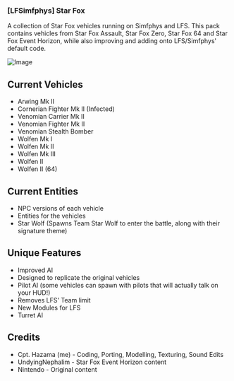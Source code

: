 ### [LFSimfphys] Star Fox
A collection of Star Fox vehicles running on Simfphys and LFS. This pack contains vehicles from Star Fox Assault, Star Fox Zero, Star Fox 64 and Star Fox Event Horizon, while also improving and adding onto LFS/Simfphys' default code.

![Image](https://trello.com/1/cards/60fb76439852af875597f45b/attachments/61175b3969e3ef021ae7ad08/download/20210812233818_1.jpg?raw=true)

## Current Vehicles
- Arwing Mk II
- Cornerian Fighter Mk II (Infected)
- Venomian Carrier Mk II
- Venomian Fighter Mk II
- Venomian Stealth Bomber
- Wolfen Mk I
- Wolfen Mk II
- Wolfen Mk III
- Wolfen II
- Wolfen II (64)

## Current Entities
- NPC versions of each vehicle
- Entities for the vehicles
- Star Wolf (Spawns Team Star Wolf to enter the battle, along with their signature theme)

## Unique Features
- Improved AI
- Designed to replicate the original vehicles
- Pilot AI (some vehicles can spawn with pilots that will actually talk on your HUD!)
- Removes LFS' Team limit
- New Modules for LFS
- Turret AI

## Credits
- Cpt. Hazama (me) - Coding, Porting, Modelling, Texturing, Sound Edits
- UndyingNephalim - Star Fox Event Horizon content
- Nintendo - Original content
